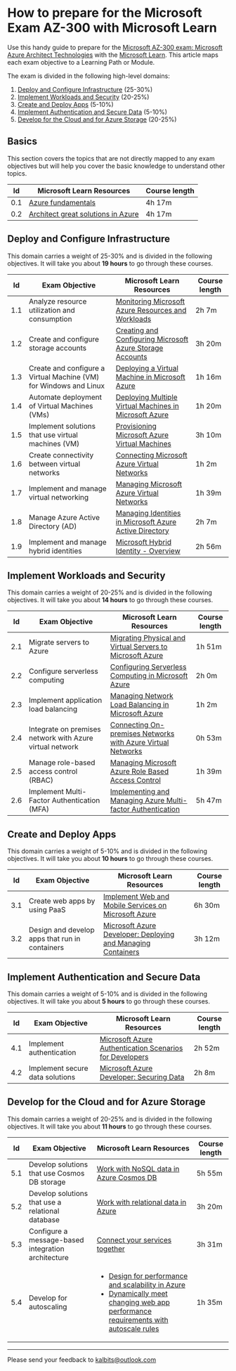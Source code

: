 # How to prepare for the Microsoft Exam AZ-300 with Microsoft Learn

Use this handy guide to prepare for the [Microsoft AZ-300 exam: Microsoft Azure Architect Technologies](https://www.microsoft.com/en-us/learning/exam-az-300.aspx) with the [Microsoft Learn](https://docs.microsoft.com/en-us/learn/). This article maps each exam objective to a Learning Path or Module. 

The exam is divided in the following high-level domains:
1. [Deploy and Configure Infrastructure](#deploy-and-configure-infrastructure) (25-30%) 
2. [Implement Workloads and Security](#implement-workloads-and-security) (20-25%)
3. [Create and Deploy Apps](#create-and-deploy-apps) (5-10%) 
4. [Implement Authentication and Secure Data](#implement-authentication-and-secure-data) (5-10%) 
5. [Develop for the Cloud and for Azure Storage](#develop-for-the-cloud-and-for-azure-storage) (20-25%) 

## Basics
This section covers the topics that are not directly mapped to any exam objectives but will help you cover the basic knowledge to understand other topics.

| Id | Microsoft Learn Resources | Course length |
|--| ----------- | --------------- |
|0.1|[Azure fundamentals](https://docs.microsoft.com/en-us/learn/paths/azure-fundamentals/)| 4h 17m|
|0.2|[Architect great solutions in Azure](https://docs.microsoft.com/en-us/learn/paths/architect-great-solutions-in-azure/)| 4h 17m|

## Deploy and Configure Infrastructure
This domain carries a weight of 25-30% and is divided in the following objectives. It will take you about **19 hours** to go through these courses. 

| Id | Exam Objective| Microsoft Learn Resources | Course length |
|--| ----------- | ----------- |---------------|
|1.1 |Analyze resource utilization and consumption| [Monitoring Microsoft Azure Resources and Workloads]()| 2h 7m|
|1.2|Create and configure storage accounts| [Creating and Configuring Microsoft Azure Storage Accounts]()| 3h 20m|
|1.3|Create and configure a Virtual Machine (VM) for Windows and Linux|[Deploying a Virtual Machine in Microsoft Azure]()|1h 16m|
|1.4|Automate deployment of Virtual Machines (VMs)|[Deploying Multiple Virtual Machines in Microsoft Azure]()|1h 20m|
|1.5|Implement solutions that use virtual machines (VM)|[Provisioning Microsoft Azure Virtual Machines]()|3h 10m|
|1.6|Create connectivity between virtual networks|[Connecting Microsoft Azure Virtual Networks]()|1h 2m|
|1.7|Implement and manage virtual networking|[Managing Microsoft Azure Virtual Networks]()|1h 39m|
|1.8|Manage Azure Active Directory (AD)|[Managing Identities in Microsoft Azure Active Directory]()|2h 7m|
|1.9|Implement and manage hybrid identities|[Microsoft Hybrid Identity - Overview]()|2h 56m|


## Implement Workloads and Security
This domain carries a weight of 20-25% and is divided in the following objectives. It will take you about **14 hours** to go through these courses. 

| Id | Exam Objective| Microsoft Learn Resources | Course length |
|--| ----------- | ----------- |---------------|
|2.1|Migrate servers to Azure|[Migrating Physical and Virtual Servers to Microsoft Azure]()|1h 51m|
|2.2|Configure serverless computing|[Configuring Serverless Computing in Microsoft Azure]()|2h 0m|
|2.3|Implement application load balancing|[Managing Network Load Balancing in Microsoft Azure]()|1h 2m|
|2.4|Integrate on premises network with Azure virtual network|[Connecting On-premises Networks with Azure Virtual Networks]()|0h 53m|
|2.5|Manage role-based access control (RBAC)|[Managing Microsoft Azure Role Based Access Control]()|1h 39m|
|2.6|Implement Multi-Factor Authentication (MFA)|[Implementing and Managing Azure Multi-factor Authentication]()|5h 47m| 


## Create and Deploy Apps 
This domain carries a weight of 5-10% and is divided in the following objectives. It will take you about **10 hours** to go through these courses. 

|Id |Exam Objective| Microsoft Learn Resources | Course length |
|--| ----------- | ----------- |---------------|
|3.1|Create web apps by using PaaS|[Implement Web and Mobile Services on Microsoft Azure]() |6h 30m|
|3.2|Design and develop apps that run in containers|[Microsoft Azure Developer: Deploying and Managing Containers]() |3h 12m|

## Implement Authentication and Secure Data
This domain carries a weight of 5-10% and is divided in the following objectives. It will take you about **5 hours** to go through these courses. 

|Id |Exam Objective| Microsoft Learn Resources | Course length |
|--| ----------- | ----------- |---------------|
|4.1|Implement authentication|[Microsoft Azure Authentication Scenarios for Developers]()|2h 52m| 
|4.2|Implement secure data solutions|[Microsoft Azure Developer: Securing Data]()|2h 8m| 


## Develop for the Cloud and for Azure Storage 
This domain carries a weight of 20-25% and is divided in the following objectives. It will take you about **11 hours** to go through these courses. 

|Id |Exam Objective| Microsoft Learn Resources | Course length |
|--| ----------- | ----------- |---------------|
|5.1|Develop solutions that use Cosmos DB storage|[Work with NoSQL data in Azure Cosmos DB](https://docs.microsoft.com/en-us/learn/paths/work-with-nosql-data-in-azure-cosmos-db/)|5h 55m|
|5.2|Develop solutions that use a relational database|[Work with relational data in Azure](https://docs.microsoft.com/en-us/learn/paths/work-with-relational-data-in-azure/)|3h 20m|
|5.3|Configure a message-based integration architecture|[Connect your services together](https://docs.microsoft.com/en-us/learn/paths/connect-your-services-together/)|3h 31m|
|5.4|Develop for autoscaling|<ul><li>[Design for performance and scalability in Azure](https://docs.microsoft.com/en-us/learn/modules/design-for-performance-and-scalability-in-azure/)</li><li>[Dynamically meet changing web app performance requirements with autoscale rules](https://docs.microsoft.com/en-us/learn/modules/app-service-autoscale-rules/)</li></ul>| 1h 35m|

***
Please send your feedback to kalbits@outlook.com
